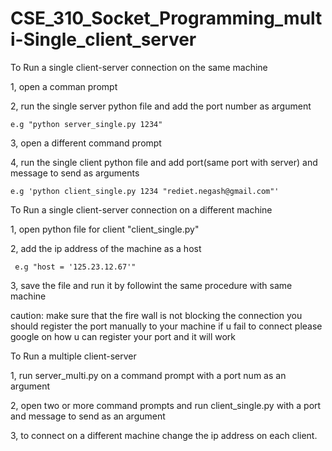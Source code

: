 # CSE_310_Socket_Programming_multi-Single_client_server
To Run a single client-server connection on the same machine

   1, open a comman prompt 
   
   2, run the single server python file and add the port number as argument
   
  	e.g "python server_single.py 1234"
	
   3, open a different command prompt
   
   4, run the single client python file and add port(same port with server) and message to send as arguments
   
  	e.g 'python client_single.py 1234 "rediet.negash@gmail.com"'

To Run a single client-server connection on a different machine

   1, open python file for client "client_single.py" 
   
   2, add the ip address of the machine as a host 
   
     e.g "host = '125.23.12.67'"
     
   3, save the file and run it by followint the same procedure with same machine
   
 caution: make sure that the fire wall is not blocking the connection
          you should register the port manually to your machine if u fail to connect
	  please google on how u can register your port and it will work

To Run a multiple client-server 

   1, run server_multi.py on a command prompt with a port num as an argument
   
   2, open two or more command prompts and run client_single.py with a port and message to send as an argument
   
   3, to connect on a different machine change the ip address on each client.
